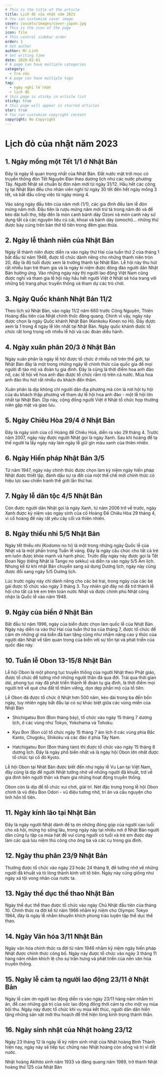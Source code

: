 ```yaml
---
# This is the title of the article
title: Lịch đỏ của nhật năm 2023
# You can customize cover image
cover: /assets/images/cover-japan.jpg
# This is the icon of the page
icon: file
# This control sidebar order
order: 1
# Set author
author: Mr.Linh
# Set writing time
date: 2020-01-01
# A page can have multiple categories
category:
  - tra cứu
# A page can have multiple tags
tag:
  - ngày nghỉ lễ nhật
  - lịch đỏ
# this page is sticky in article list
sticky: true
# this page will appear in starred articles
star: true
# You can customize copyright content
copyright: No Copyright
---
```


# Lịch đỏ của nhật năm 2023

## 1. Ngày mồng một Tết 1/1 ở Nhật Bản

Đây là ngày lễ quan trọng nhất của Nhật Bản. Đất nước mặt trời mọc có truyền thống đón Tết Nguyên Đán theo dương lịch như các nước phương Tây. Người Nhật sẽ chuẩn bị đón năm mới từ ngày 31/12. Hầu hết các công ty tại Nhật Bản đều cho nhân viên nghỉ từ ngày 30 tết đến hết ngày mồng 3 tết, và bắt đầu công việc từ ngày mùng 4.

Vào sáng ngày đầu tiên của năm mới (1/1), các gia đình đều làm lễ đón mừng năm mới. Đầu tiên là rượu mừng năm mới trừ tà trong năm đó và để kéo dài tuổi thọ, tiếp đến là món canh bánh dày Ozoni và món canh này sử dụng tất cả các nguyên liệu củ cải, khoai và bánh dày (omochi)… những thứ được bày cúng trên bàn thờ tổ tiên trong đêm giao thừa.

## 2. Ngày lễ thành niên của Nhật Bản
Ngày lễ thành niên được diễn ra vào ngày thứ Hai của tuần thứ 2 của tháng 1 bắt đầu từ năm 1948, được tổ chức dành riêng cho những thanh niên tròn 20, đây là độ tuổi được xem là trưởng thành tại Nhật Bản. Lễ hội này thu hút rất nhiều bạn trẻ tham gia và là ngày kỉ niệm được đông đảo người dân Nhật Bản hưởng ứng. Vào những ngày này thì người lao động Việt Nam cũng được nghỉ và tham gia lễ hội này hầu hết người Việt ở Nhật sẽ hóa trang với những bộ trang phục truyền thống và tham dự các trò chơi.

## 3. Ngày Quốc khánh Nhật Bản 11/2

Theo lịch sử Nhật Bản, vào ngày 11/2 năm 660 trước Công Nguyên, Thiên Hoàng đầu tiên của Nhật chính thức đăng quang. Chính vì vậy, ngày này được chọn là ngày Quốc khánh Nhật Bản (Kenkoku Kinen no Hi). Đây được xem là 1 trong 4 ngày lễ lớn nhất tại Nhật Bản. Ngày quốc khánh được tổ chức rất long trọng với nhiều lễ hội và các đoàn diễu hành. 

## 4. Ngày xuân phân 20/3 ở Nhật Bản

Ngày xuân phân là ngày lễ hội được tổ chức ở nhiều nơi trên thế giới, tại Nhật Bản đây là một trong những ngày lễ chính thức của quốc gia để mọi người đi tảo mộ và đoàn tụ gia đình. Đây là cũng là thời điểm hoa anh đào nở, các lễ hội về hoa anh đào được tổ chức rầm rộ trên cả nước. Mùa hoa anh đào thu hút rất nhiều du khách đến thăm.

Xuân phân là dịp không chỉ người dân địa phương mà còn là nơi hội tụ hội của du khách thập phương về tham dự lễ hội hoa anh đào - một lễ hội lớn nhất tại Nhật Bản. Dịp này, cộng đồng người Việt ở Nhật tổ chức họp thường niên gặp mặt và giao lưu.

## 5. Ngày Chiêu Hòa 29/4 ở Nhật Bản

Đây là ngày sinh của cố Hoàng đế Chiêu Hoà, diễn ra vào 29 tháng 4. Trước năm 2007, ngày này được người Nhật gọi là ngày Xanh. Sau khi hoàng đế tạ thế người ta lấy ngày này làm ngày lễ giữ gìn màu xanh của thiên nhiên.

## 6. Ngày Hiến pháp Nhật Bản 3/5

Từ năm 1947, ngày này chính thức được chọn làm kỷ niệm ngày hiến pháp Nhật được thiết lập, đánh dấu sự ra đời của một thể chế mới chính thức có hiệu lực sau chiến tranh thế giới lần thứ hai.

## 7. Ngày lễ dân tộc 4/5 Nhật Bản

Còn được người dân Nhật gọi là ngày Xanh, từ năm 2006 trở về trước, ngày Xanh được kỷ niệm vào ngày sinh của cố Hoàng Đế Chiêu Hòa 29 tháng 4, vì cố hoàng đế này rất yêu cây cối và thiên nhiên.

## 8. Ngày thiếu nhi 5/5 Nhật Bản

Ngày tết thiếu nhi (Kodomo no hi)  là một trong những ngày Quốc lễ của Nhật và là một phần trong Tuần lễ vàng. Đây là ngày cầu chúc cho tất cả trẻ em luôn được khỏe mạnh và hạnh phúc. Trước đây ngày này được gọi là Tết Đoan Ngọ (tiếng Nhật là Tango no sekku) và diễn ra vào ngày 5/5 Âm lịch. Nhưng kể từ khi nhật Bản chuyển sang sử dụng Dương lịch, ngày này cũng được đổi sang ngày 5/5 Dương lịch.

Lúc trước ngày này chỉ dành riêng cho các bé trai, trong ngày của các bé gái được tổ chức vào ngày 3 tháng 3. Tuy nhiên giờ đây nó đã trở thành lễ hội cho tất cả trẻ em trên toàn nước Nhật và được chính phủ Nhật công nhận là Quốc lễ vào năm 1948.

## 9. Ngày của biển ở Nhật Bản

Bắt đầu từ năm 1996, ngày của biển được chọn làm quốc lễ của Nhật Bản. Ngày này diễn ra vào thứ Hai của tuần thứ ba của tháng 7, được tổ chức để cảm ơn những gì mà biển đã ban tặng cũng như nhằm nâng cao ý thức của người dân Nhật về tầm quan trọng của biển với sự tồn tại và phát triển của quốc đảo này.

## 10. Tuần lễ Obon 13-15/8 Nhật Bản

Lễ hội Obon là một phong tục truyền thống của người Nhật theo Phật giáo, được tổ chức để tưởng nhớ những người thân đã qua đời. Trải qua thời gian dài, phong tục này đã phát triển thành lễ đoàn tụ gia đình, là thời điểm mọi người trở về quê cha đất tổ thăm viếng, dọn dẹp phần mộ của tổ tiên.

Lễ Obon đã được tổ chức ở Nhật hơn 500 năm, kéo dài trong ba đến bốn ngày, tuy nhiên ngày bắt đầu lại có sự khác biệt giữa các vùng miền của Nhật Bản

- Shichigatsu Bon (Bon tháng bảy), tổ chức vào ngày 15 tháng 7 dương lịch, ở các vùng như Tokyo, Yokohama và Tohoku. 

-  Kyu Bon (Bon cũ) tổ chức ngày 15 tháng 7 âm lịch ở các vùng phía Bắc Kanto, Chugoku, Shikoku và các đảo ở phía Tây Nam.

-  Hatchigatsu Bon (Bon tháng tám) thì được tổ chức vào ngày 15 tháng 8 dương lịch. Đây là ngày phổ biến nhất và là ngày hội Obon lớn nhất được tổ chức tại cố đô Kyoto.

Lễ hội Obon tại Nhật Bản được biết đến như ngày lễ Vu Lan tại Việt Nam, đây cũng là dịp để người Nhật tưởng nhớ về những người đã khuất, trở về gia đình bên người thân và tham gia những hoạt động truyền thống.

Obon còn là dịp để tổ chức vui chơi, giải trí. Nét đặc trưng trong lễ hội Obon chính là vũ điệu Bon Odori - vũ điệu tưởng nhớ, tri ân và cầu nguyện cho linh hồn tổ tiên.

## 11. Ngày kính lão tại Nhật Bản

Đây là ngày người Nhật dành để tạ ơn những đóng góp của người cao tuổi cho xã hội, mừng họ sống lâu, trong ngày này tại nhiều nơi ở Nhật Bản người dân cũng tụ tập ca múa hát để vui cùng người có tuổi và trẻ em được dạy làm các quà lưu niệm thủ công cho ông bà và các cụ trong gia đình.

## 12. Ngày thu phân 23/9 Nhật Bản

Thường được tổ chức vào ngày 23 hoặc 24 tháng 9, để tưởng nhớ về những người đã khuất và tỏ lòng thành kính với tổ tiên. Ngày này cũng giống như ngày xá tội vong nhân của nước ta.

## 13. Ngày thể dục thể thao Nhật Bản

Ngày thể dục thể thao được tổ chức vào ngày Chủ Nhật đầu tiên của tháng 10. Chính thức ra đời kể từ năm 1966 nhằm kỷ niệm cho Olympic Tokyo 1964, đây là ngày lễ nhằm khuyến khích phong trào luyện tập thể dục thể thao.

## 14. Ngày Văn hóa 3/11 Nhật Bản

Ngày văn hóa chính thức ra đời từ năm 1946 nhằm kỷ niệm ngày hiến pháp Nhật được chính thức công bố. Ngày này được tổ chức vào ngày 3 tháng 11 hàng năm nhằm khích lệ cho sự trấn hưng và phát triển của nền văn hóa truyền thống.

## 15. Ngày lễ cảm tạ người lao động 23/11 ở Nhật Bản

Ngày lễ cảm ơn người lao động diễn ra vào ngày 23/11 hàng năm nhằm tri ân, đề cao những giá trị của sức lao động đồng thời cảm tạ cho một vụ mùa bội thu. Ngày này được tổ chức khi vụ mùa kết thúc, người dân dân hiến tặng những sản vật mới thu hoạch để thể hiện lòng kính trọng thánh thần.

## 16. Ngày sinh nhật của Nhật hoàng 23/12

Ngày 23 tháng 12 là ngày lễ kỷ niệm sinh nhật của Nhật hoàng Bình Thành hiện nay, ngày này sẽ tiếp tục chừng nào Nhật hoàng còn sống và trị vì đất nước.

Nhật hoàng Akihito sinh năm 1933 và đăng quang năm 1989, trở thành Nhật hoàng thứ 125 của Nhật Bản